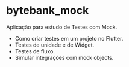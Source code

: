 # bytebank_mock
Aplicação para estudo de Testes com Mock.

* Como criar testes em um projeto no Flutter.
* Testes de unidade e de Widget.
* Testes de fluxo.
* Simular integrações com mock objects.
